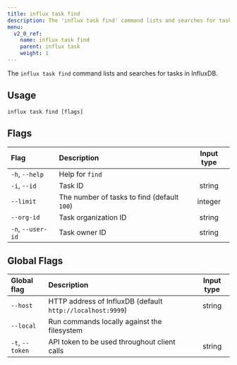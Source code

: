 ```yaml
---
title: influx task find
description: The 'influx task find' command lists and searches for tasks in InfluxDB.
menu:
  v2_0_ref:
    name: influx task find
    parent: influx task
    weight: 1
---
```


The `influx task find` command lists and searches for tasks in InfluxDB.

## Usage
```
influx task find [flags]
```

## Flags
| Flag              | Description                                 | Input type  |
|:----              |:-----------                                 |:----------: |
| `-h`, `--help`    | Help for `find`                             |             |
| `-i`, `--id`      | Task ID                                     | string      |
| `--limit`         | The number of tasks to find (default `100`) | integer     |
| `--org-id`        | Task organization ID                        | string      |
| `-n`, `--user-id` | Task owner ID                               | string      |

## Global Flags
| Global flag     | Description                                                | Input type |
|:-----------     |:-----------                                                |:----------:|
| `--host`        | HTTP address of InfluxDB (default `http://localhost:9999`) | string     |
| `--local`       | Run commands locally against the filesystem                |            |
| `-t`, `--token` | API token to be used throughout client calls               | string     |
